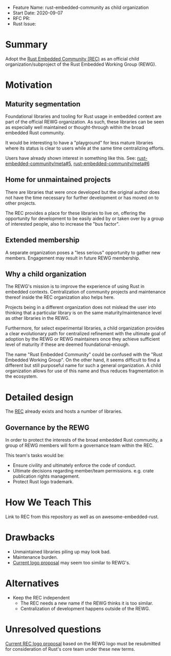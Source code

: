 - Feature Name: rust-embedded-community as child organization
- Start Date: 2020-09-07
- RFC PR:
- Rust Issue:

# Summary
[summary]: #summary

Adopt the [Rust Embedded Community (REC)][rec] as an official child organization/subproject of the Rust Embedded Working Group (REWG).

# Motivation
[motivation]: #motivation

## Maturity segmentation

Foundational libraries and tooling for Rust usage in embedded context are part of the official REWG organization. As such, these libraries can be seen as especially well maintained or thought-through within the broad embedded Rust community.

It would be interesting to have a "playground" for less mature libraries where its status is clear to users while at the same time centralizing efforts.

Users have already shown interest in something like this. See: [rust-embedded-community/meta#5][rec-5], [rust-embedded-community/meta#6][rec-6]

## Home for unmaintained projects

There are libraries that were once developed but the original author does not have the time necessary for further development or has moved on to other projects.

The REC provides a place for these libraries to live on, offering the opportunity for development to be easily aided by or taken over by a group of interested people, also to increase the "bus factor".

## Extended membership

A separate organization poses a "less serious" opportunity to gather new members. Engagement may result in future REWG membership.

## Why a child organization

The REWG's mission is to improve the experience of using Rust in embedded contexts. Centralization of community projects and maintenance thereof inside the REC organization also helps here.

Projects being in a different organization does not mislead the user into thinking that a particular library is on the same maturity/maintenance level as other libraries in the REWG.

Furthermore, for select experimental libraries, a child organization provides a clear evolutionary path for centralized refinement with the ultimate goal of adoption by the REWG or REWG maintainers once they achieve sufficient level of maturity if these are deemed foundational-enough.

The name "Rust Embedded Community" could be confused with the "Rust Embedded Working Group". On the other hand, it seems difficult to find a different but still purposeful name for such a general organization. A child organization allows for use of this name and thus reduces fragmentation in the ecosystem.

# Detailed design
[design]: #detailed-design

The [REC] already exists and hosts a number of libraries.

## Governance by the REWG

In order to protect the interests of the broad embedded Rust community, a group of REWG members will form a governance team within the REC.

This team's tasks would be:
- Ensure civility and ultimately enforce the code of conduct.
- Ultimate decisions regarding member/team permissions. e.g. crate publication rights management.
- Protect Rust logo trademark.

# How We Teach This
[how-we-teach-this]: #how-we-teach-this

Link to REC from this repository as well as on awesome-embedded-rust.

# Drawbacks
[drawbacks]: #drawbacks

- Unmaintained libraries piling up may look bad.
- Maintenance burden.
- [Current logo proposal][logo] may seem too similar to REWG's.

# Alternatives
[alternatives]: #alternatives

- Keep the REC independent
    - The REC needs a new name if the REWG thinks it is too similar.
    - Centralization of development happens outside of the REWG.

# Unresolved questions
[unresolved]: #unresolved-questions

[Current REC logo proposal][logo] based on the REWG logo must be resubmitted for consideration of Rust's core team under these new terms.

[logo]: https://user-images.githubusercontent.com/43125/88387805-8f957c00-cdb3-11ea-8b08-0259c6efbd74.png
[rec]: https://github.com/rust-embedded-community
[rec-5]: https://github.com/rust-embedded-community/meta/issues/5
[rec-6]: https://github.com/rust-embedded-community/meta/issues/6
